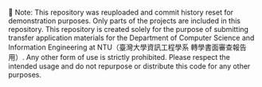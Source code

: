 📌 Note: This repository was reuploaded and commit history reset for demonstration purposes. Only parts of the projects are included in this repository. This repository is created solely for the purpose of submitting transfer application materials for the Department of Computer Science and Information Engineering at NTU（臺灣大學資訊工程學系 轉學書面審查報告用）. Any other form of use is strictly prohibited. Please respect the intended usage and do not repurpose or distribute this code for any other purposes.

